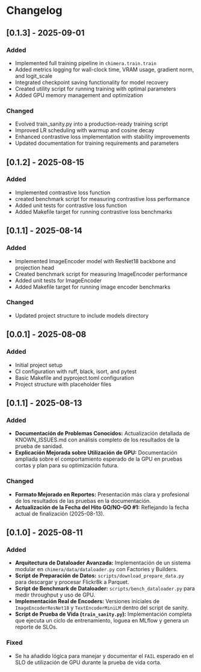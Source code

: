 # Changelog

## [0.1.3] - 2025-09-01

### Added
- Implemented full training pipeline in `chimera.train.train`
- Added metrics logging for wall-clock time, VRAM usage, gradient norm, and logit_scale
- Integrated checkpoint saving functionality for model recovery
- Created utility script for running training with optimal parameters
- Added GPU memory management and optimization

### Changed
- Evolved train_sanity.py into a production-ready training script
- Improved LR scheduling with warmup and cosine decay
- Enhanced contrastive loss implementation with stability improvements
- Updated documentation for training requirements and parameters

## [0.1.2] - 2025-08-15

### Added
- Implemented contrastive loss function
- created benchmark script for measuring contrastive loss performance
- Added unit tests for contrastive loss function
- Added Makefile target for running contrastive loss benchmarks

## [0.1.1] - 2025-08-14

### Added
- Implemented ImageEncoder model with ResNet18 backbone and projection head
- Created benchmark script for measuring ImageEncoder performance
- Added unit tests for ImageEncoder
- Added Makefile target for running image encoder benchmarks

### Changed
- Updated project structure to include models directory

## [0.0.1] - 2025-08-08

### Added
- Initial project setup
- CI configuration with ruff, black, isort, and pytest
- Basic Makefile and pyproject.toml configuration
- Project structure with placeholder files
## [0.1.1] - 2025-08-13

### Added
- **Documentación de Problemas Conocidos:** Actualización detallada de KNOWN_ISSUES.md con análisis completo de los resultados de la prueba de sanidad.
- **Explicación Mejorada sobre Utilización de GPU:** Documentación ampliada sobre el comportamiento esperado de la GPU en pruebas cortas y plan para su optimización futura.

### Changed
- **Formato Mejorado en Reportes:** Presentación más clara y profesional de los resultados de las pruebas en la documentación.
- **Actualización de la Fecha del Hito GO/NO-GO #1:** Reflejando la fecha actual de finalización (2025-08-13).

## [0.1.0] - 2025-08-11

### Added
- **Arquitectura de Dataloader Avanzada:** Implementación de un sistema modular en `chimera/data/dataloader.py` con Factories y Builders.
- **Script de Preparación de Datos:** `scripts/download_prepare_data.py` para descargar y procesar Flickr8k a Parquet.
- **Script de Benchmark de Dataloader:** `scripts/bench_dataloader.py` para medir throughput y uso de GPU.
- **Implementación Real de Encoders:** Versiones iniciales de `ImageEncoderResNet18` y `TextEncoderMiniLM` dentro del script de sanity.
- **Script de Prueba de Vida (`train_sanity.py`):** Implementación completa que ejecuta un ciclo de entrenamiento, loguea en MLflow y genera un reporte de SLOs.

### Fixed
- Se ha añadido lógica para manejar y documentar el `FAIL` esperado en el SLO de utilización de GPU durante la prueba de vida corta.
